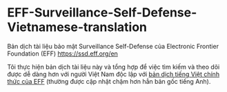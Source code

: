 # EFF-Surveillance-Self-Defense-Vietnamese-translation
Bản dịch tài liệu bảo mật Surveillance Self-Defense của Electronic Frontier Foundation (EFF) https://ssd.eff.org/en

Tôi thực hiện bản dịch tài liệu này và tổng hợp để việc tìm kiếm và theo dõi được dễ dàng hơn với người Việt Nam độc lập với [bản dịch tiếng Việt chính thức của EFF](https://ssd.eff.org/vi) (thường được cập nhật chậm hơn hẳn bản gốc tiếng Anh).

